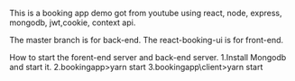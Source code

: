 This is a booking app demo got from youtube using react, node, express, mongodb, jwt,cookie, context api.

The master branch is for back-end.
The react-booking-ui is for front-end.

How to start the forent-end server and back-end server.
1.Install Mongodb and start it.
2.bookingapp>yarn start
3.bookingapp\client>yarn start
